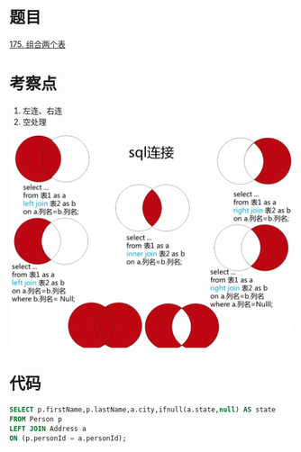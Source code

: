 # 题目
[175. 组合两个表](https://leetcode.cn/problems/combine-two-tables/)

# 考察点
1. 左连、右连
2. 空处理

![](/static/sql_table_join.png)

# 代码
```sql
SELECT p.firstName,p.lastName,a.city,ifnull(a.state,null) AS state
FROM Person p
LEFT JOIN Address a
ON (p.personId = a.personId);
```